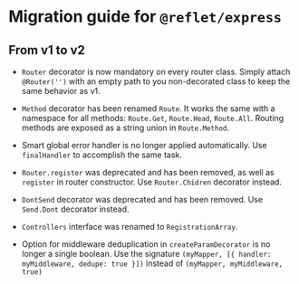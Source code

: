 # Migration guide for `@reflet/express`

## From v1 to v2

* `Router` decorator is now mandatory on every router class.
  Simply attach `@Router('')` with an empty path to you non-decorated class to keep the same behavior as v1.

* `Method` decorator has been renamed `Route`.
  It works the same with a namespace for all methods: `Route.Get`, `Route.Head`, `Route.All`.
  Routing methods are exposed as a string union in `Route.Method`.

* Smart global error handler is no longer applied automatically.
  Use `finalHandler` to accomplish the same task.

* `Router.register` was deprecated and has been removed, as well as `register` in router constructor.
  Use `Router.Chidren` decorator instead.

* `DontSend` decorator was deprecated and has been removed.
  Use `Send.Dont` decorator instead.

* `Controllers` interface was renamed to `RegistrationArray`.

* Option for middleware deduplication in `createParamDecorator` is no longer a single boolean.
  Use the signature `(myMapper, [{ handler: myMiddleware, dedupe: true }])` instead of `(myMapper, myMiddleware, true)`
